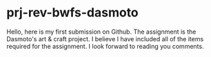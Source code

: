 # prj-rev-bwfs-dasmoto
Hello, here is my first submission on Github. The assignment is the Dasmoto's art & craft project. I believe I have included all of the items required for the assignment. I look forward to reading you comments.
